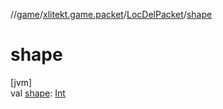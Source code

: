 //[game](../../../index.md)/[xlitekt.game.packet](../index.md)/[LocDelPacket](index.md)/[shape](shape.md)

# shape

[jvm]\
val [shape](shape.md): [Int](https://kotlinlang.org/api/latest/jvm/stdlib/kotlin/-int/index.html)
